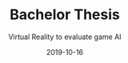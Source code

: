 ---
title: Bachelor Thesis
subtitle: Virtual Reality to evaluate game AI
layout: default
modal-id: 6
date: 2019-10-16
video: bachelor-thesis.mp4
thumbnail: bachelor-thesis-thumbnail.png
alt: image-alt
project-date: August 2018
client: University
category: Game Development / Artificial Intelligence / Virtual Reality
repo: Github
repo-url: https://github.com/dephiloper/bachelor-thesis
description: My bachelor thesis focused on the comparison of artificial
    intelligence algorithms in immersive video games. The practical
    part of the thesis addressed the development of a prototypical racing
    game, which was designed for the use in a virtual reality
    environment. In addition to the theoretical basics of artificial
    intelligence and VR simulations, the individual functions of AI
    technologies in games were examined in more detail. Finally, an opinion
    poll was conducted to assess which of the AI procedures implemented
    could have the most natural effect on the player.

---